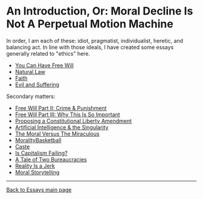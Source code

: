 # An Introduction, Or: Moral Decline Is Not A Perpetual Motion Machine

In order, I am each of these: idiot, pragmatist, individualist, heretic, and balancing act. In line with those ideals, I have created some essays generally related to "ethics" here.

- [You Can Have Free Will](./FreeWill.md)
- [Natural Law](./NaturalLaw.md)
- [Faith](./Faith.md)
- [Evil and Suffering](EvilAndSuffering.md)

Secondary matters:

- [Free Will Part II: Crime & Punishment](./FreeWill-II-Crime.md)
- [Free Will Part III: Why This Is So Important](./FreeWill-III-Importance.md)
- [Proposing a Constitutional Liberty Amendment](./LibertyAmendment.md)
- [Artificial Intelligence & the Singularity](./AIAndSingularity.md)
- [The Moral Versus The Miraculous](./MoralVsMiraculous.md)
- [MoralityBasketball](./MoralityBasketball.md)
- [Caste](./Caste.md)
- [Is Capitalism Failing?](./IsCapitalismFailing.md)
- [A Tale of Two Bureaucracies](./Bureaucracy.md)
- [Reality Is a Jerk](./RealityIsAJerk.md)
- [Moral Storytelling](./MoralStorytelling.md)

----

[Back to Essays main page](../README.md)
